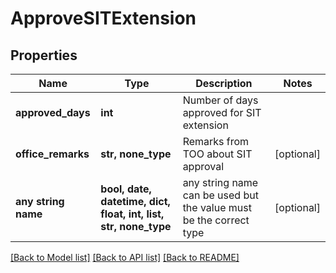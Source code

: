 # ApproveSITExtension


## Properties
Name | Type | Description | Notes
------------ | ------------- | ------------- | -------------
**approved_days** | **int** | Number of days approved for SIT extension | 
**office_remarks** | **str, none_type** | Remarks from TOO about SIT approval | [optional] 
**any string name** | **bool, date, datetime, dict, float, int, list, str, none_type** | any string name can be used but the value must be the correct type | [optional]

[[Back to Model list]](../README.md#documentation-for-models) [[Back to API list]](../README.md#documentation-for-api-endpoints) [[Back to README]](../README.md)



